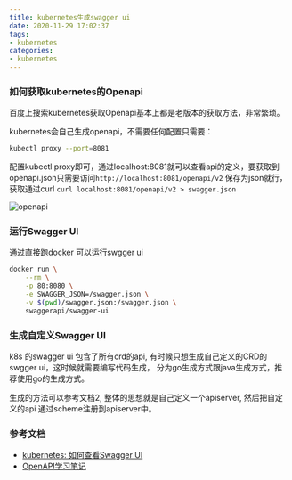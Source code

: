 ```yaml
---
title: kubernetes生成swagger ui
date: 2020-11-29 17:02:37
tags:
- kubernetes
categories:
- kubernetes
---
```


### 如何获取kubernetes的Openapi

百度上搜索kubernetes获取Openapi基本上都是老版本的获取方法，非常繁琐。

kubernetes会自己生成openapi，不需要任何配置只需要：

```bash
kubectl proxy --port=8081
```

配置kubectl proxy即可，通过localhost:8081就可以查看api的定义，要获取到openapi.json只需要访问`http://localhost:8081/openapi/v2` 保存为json就行， 获取通过curl `curl localhost:8081/openapi/v2 > swagger.json`

![openapi](https://fafucoder-1252756369.cos.ap-nanjing.myqcloud.com/0081Kckwly1gl65smm4izj312208kdh3.jpg)

### 运行Swagger UI

通过直接跑docker 可以运行swgger ui

```bash
docker run \
    --rm \
    -p 80:8080 \
    -e SWAGGER_JSON=/swagger.json \
    -v $(pwd)/swagger.json:/swagger.json \
    swaggerapi/swagger-ui
```

### 生成自定义Swagger UI

k8s 的swagger ui 包含了所有crd的api, 有时候只想生成自己定义的CRD的swgger ui，这时候就需要编写代码生成， 分为go生成方式跟java生成方式，推荐使用go的生成方式。

生成的方法可以参考文档2, 整体的思想就是自己定义一个apiserver, 然后把自定义的api 通过scheme注册到apiserver中。

### 参考文档

- [kubernetes: 如何查看Swagger UI](https://jonnylangefeld.com/blog/kubernetes-how-to-view-swagger-ui)
- [OpenAPI学习笔记](https://blog.gmem.cc/openapi)
